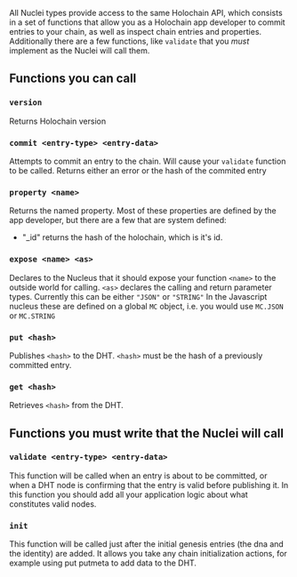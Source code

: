 All Nuclei types provide access to the same Holochain API, which consists in a set of functions that allow you as a Holochain app developer to commit entries to your chain, as well as inspect chain entries and properties.  Additionally there are a few functions, like `validate` that you *must* implement as the Nuclei will call them.

## Functions you can call

### `version` 

Returns Holochain version

### `commit <entry-type> <entry-data>`

Attempts to commit an entry to the chain.  Will cause your `validate` function to be called.  Returns either an error or the hash of the commited entry

### `property <name>`

Returns the named property.  Most of these properties are defined by the app developer, but there are a few that are system defined:  

- "_id" returns the hash of the holochain, which is it's id.

### `expose <name> <as>`

Declares to the Nucleus that it should expose your function `<name>` to the outside world for calling.  `<as>` declares the calling and return parameter types.  Currently this can be either `"JSON"` or `"STRING"`  In the Javascript nucleus these are defined on a global `MC` object, i.e. you would use `MC.JSON` or `MC.STRING`

### `put <hash>`

Publishes `<hash>` to the DHT.  `<hash>` must be the hash of a previously committed entry.

### `get <hash>`

Retrieves `<hash>` from the DHT. 


## Functions you must write that the Nuclei will call

### `validate <entry-type> <entry-data>`

This function will be called when an entry is about to be committed, or when a DHT node is confirming that the entry is valid before publishing it.  In this function you should add all your application logic about what constitutes valid nodes.

### `init`

This function will be called just after the initial genesis entries (the dna and the identity) are added.  It allows you take any chain initialization actions, for example using put putmeta to add data to the DHT. 